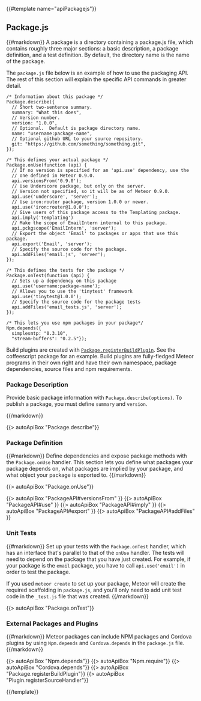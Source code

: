 {{#template name="apiPackagejs"}}

<h2 id="packagejs"><span>Package.js</span></h2>

{{#markdown}} A package is a directory containing a package.js file, which
contains roughly three major sections: a basic description, a package
definition, and a test definition. By default, the directory name is the name of
the package.

The `package.js` file below is an example of how to use the packaging API. The
rest of this section will explain the specific API commands in greater detail.


    /* Information about this package */
    Package.describe({
      // Short two-sentence summary.
      summary: "What this does",
      // Version number.
      version: "1.0.0",
      // Optional.  Default is package directory name.
      name: "username:package-name",
      // Optional github URL to your source repository.
      git: "https://github.com/something/something.git",
    });

    /* This defines your actual package */
    Package.onUse(function (api) {
      // If no version is specified for an 'api.use' dependency, use the
      // one defined in Meteor 0.9.0.
      api.versionsFrom('0.9.0');
      // Use Underscore package, but only on the server.
      // Version not specified, so it will be as of Meteor 0.9.0.
      api.use('underscore', 'server');
      // Use iron:router package, version 1.0.0 or newer.
      api.use('iron:router@1.0.0');
      // Give users of this package access to the Templating package.
      api.imply('templating')
      // Make the scope of EmailIntern internal to this package.
      api.pckgscope('EmailIntern', 'server');
      // Export the object 'Email' to packages or apps that use this package.
      api.export('Email', 'server');
      // Specify the source code for the package.
      api.addFiles('email.js', 'server');
    });

    /* This defines the tests for the package */
    Package.onTest(function (api) {
      // Sets up a dependency on this package
      api.use('username:package-name');
      // Allows you to use the 'tinytest' framework
      api.use('tinytest@1.0.0');
      // Specify the source code for the package tests
      api.addFiles('email_tests.js', 'server');
    });

    /* This lets you use npm packages in your package*/
    Npm.depends({
      simplesmtp: "0.3.10",
      "stream-buffers": "0.2.5"});

Build plugins are created with
[`Package.registerBuildPlugin`](#Package-registerBuildPlugin). See the
coffeescript package for an example. Build plugins are fully-fledged Meteor
programs in their own right and have their own namespace, package dependencies,
source files and npm requirements.

<h3 id="packagedescription"><span>Package Description</span></h3>

Provide basic package information with `Package.describe(options)`. To publish a
package, you must define `summary` and `version`.

{{/markdown}}

{{> autoApiBox "Package.describe"}}


<h3 id="packagedefinition"><span>Package Definition</span></h3>

{{#markdown}}
Define dependencies and expose package methods with the
`Package.onUse` handler. This section lets you define what packages your package
depends on, what packages are implied by your package, and what object your
package is exported to.
{{/markdown}}

{{> autoApiBox "Package.onUse"}}

{{> autoApiBox "PackageAPI#versionsFrom" }}
{{> autoApiBox "PackageAPI#use" }}
{{> autoApiBox "PackageAPI#imply" }}
{{> autoApiBox "PackageAPI#export" }}
{{> autoApiBox "PackageAPI#addFiles" }}

<h3 id="packagetests"><span>Unit Tests</span></h3>

{{#markdown}}
Set up your tests with the `Package.onTest` handler, which has an interface
that's parallel to that of the `onUse` handler. The tests will need to depend on
the package that you have just created. For example, if your package is the
`email` package, you have to call `api.use('email')` in order to test the
package.

If you used `meteor create` to set up your package, Meteor will create the
required scaffolding in `package.js`, and you'll only need to add unit test code
in the `_test.js` file that was created.
{{/markdown}}

{{> autoApiBox "Package.onTest"}}


<h3><span>External Packages and Plugins</span></h3>

{{#markdown}}
Meteor packages can include NPM packages and Cordova plugins by using
`Npm.depends` and `Cordova.depends` in the `package.js` file.
{{/markdown}}

{{> autoApiBox "Npm.depends"}}
{{> autoApiBox "Npm.require"}}
{{> autoApiBox "Cordova.depends"}}
{{> autoApiBox "Package.registerBuildPlugin"}}
{{> autoApiBox "Plugin.registerSourceHandler"}}

{{/template}}
